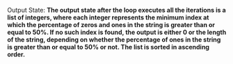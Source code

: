 Output State: **The output state after the loop executes all the iterations is a list of integers, where each integer represents the minimum index at which the percentage of zeros and ones in the string is greater than or equal to 50%. If no such index is found, the output is either 0 or the length of the string, depending on whether the percentage of ones in the string is greater than or equal to 50% or not. The list is sorted in ascending order.**